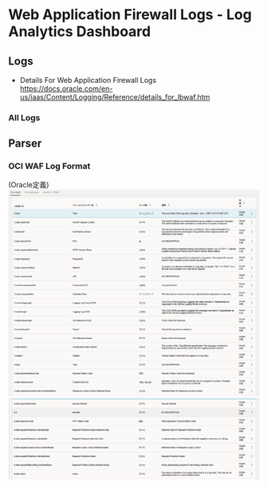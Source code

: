 # Web Application Firewall Logs - Log Analytics Dashboard


## Logs
- Details For Web Application Firewall Logs  
    https://docs.oracle.com/en-us/iaas/Content/Logging/Reference/details_for_lbwaf.htm

### All Logs



## Parser
### OCI WAF Log Format
(Oracle定義)
![alt text](./images/parser_waf_allLogs_1.png)
![alt text](./images/parser_waf_allLogs_2.png)